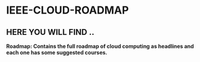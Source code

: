 # IEEE-CLOUD-ROADMAP
## HERE YOU WILL FIND ..
**Roadmap: Contains the full roadmap  of cloud computing as headlines and each one has some suggested courses.**
